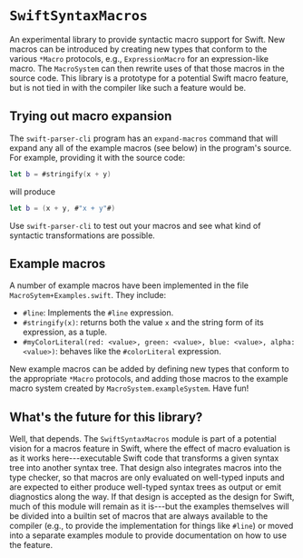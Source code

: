 # ``SwiftSyntaxMacros``



An experimental library to provide syntactic macro support for Swift. New macros can be introduced by creating new types that conform to the various `*Macro` protocols, e.g., `ExpressionMacro` for an expression-like macro. The `MacroSystem` can then rewrite uses of that those macros in the source code. This library is a prototype for a potential Swift macro feature, but is not tied in with the compiler like such a feature would be.

## Trying out macro expansion

The `swift-parser-cli` program has an `expand-macros` command that will expand any all of the example macros (see below) in the program's source. For example, providing it with the source code:

```swift
let b = #stringify(x + y)
```

will produce

```swift
let b = (x + y, #"x + y"#)
```

Use `swift-parser-cli` to test out your macros and see what kind of syntactic transformations are possible.

## Example macros

A number of example macros have been implemented in the file `MacroSytem+Examples.swift`. They include:

* `#line`: Implements the `#line` expression.
* `#stringify(x)`: returns both the value `x` and the string form of its expression, as a tuple.
* `#myColorLiteral(red: <value>, green: <value>, blue: <value>, alpha: <value>)`: behaves like the `#colorLiteral` expression.

New example macros can be added by defining new types that conform to the appropriate `*Macro` protocols, and adding those macros to the example macro system created by `MacroSystem.exampleSystem`. Have fun!

## What's the future for this library?

Well, that depends. The `SwiftSyntaxMacros` module is part of a potential vision for a macros feature in Swift, where the effect of macro evaluation is as it works here---executable Swift code that transforms a given syntax tree into another syntax tree. That design also integrates macros into the type checker, so that macros are only evaluated on well-typed inputs and are expected to either produce well-typed syntax trees as output or emit diagnostics along the way. If that design is accepted as the design for Swift, much of this module will remain as it is---but the examples themselves will be divided into a builtin set of macros that are always available to the compiler (e.g., to provide the implementation for things like `#line`) or moved into a separate examples module to provide documentation on how to use the feature.
